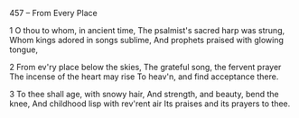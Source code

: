 457 – From Every Place


1
O thou to whom, in ancient time,
The psalmist's sacred harp was strung,
Whom kings adored in songs sublime,
And prophets praised with glowing tongue,

2
From ev'ry place below the skies,
The grateful song, the fervent prayer
The incense of the heart may rise
To heav'n, and find acceptance there.

3
To thee shall age, with snowy hair,
And strength, and beauty, bend the knee,
And childhood lisp with rev'rent air
Its praises and its prayers to thee.
